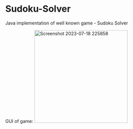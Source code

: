 # Sudoku-Solver
Java implementation of well known game - Sudoku Solver

GUI of game:
<img width="291" alt="Screenshot 2023-07-18 225858" src="https://github.com/BhaktiKsh/Sudoku-Solver/assets/139890337/fdac0b79-f95e-4494-87b6-b2ed0719ad30">
